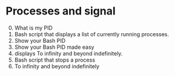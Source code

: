 # Processes and signal
0. What is my PID
1. Bash script that displays a list of currently running processes.
2. Show your Bash PID
3. Show your Bash PID made easy
4. displays To infinity and beyond indefinitely.
5. Bash script that stops a process
6. To infinity and beyond indefinitely
